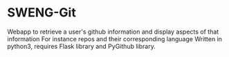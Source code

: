 # SWENG-Git
Webapp to retrieve a user's github information and display aspects of that information
For instance repos and their corresponding language
Written in python3, requires Flask library and PyGithub library.
